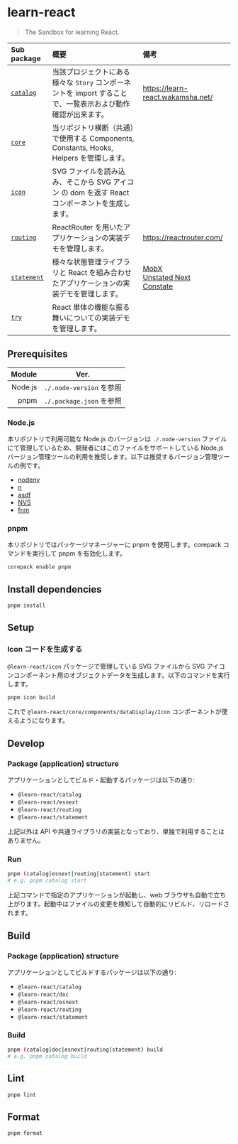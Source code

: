 # learn-react

> The Sandbox for learning React.

| Sub package                                  | 概要                                                                                                        | 備考                                                                                                                                              |
| :------------------------------------------- | :---------------------------------------------------------------------------------------------------------- | :------------------------------------------------------------------------------------------------------------------------------------------------ |
| [`catalog`](/tree/main/packages/catalog)     | 当該プロジェクトにある様々な `Story` コンポーネントを import することで、一覧表示および動作確認が出来ます。 | https://learn-react.wakamsha.net/                                                                                                                 |
| [`core`](/tree/main/packages/core)           | 当リポジトリ横断（共通）で使用する Components, Constants, Hooks, Helpers を管理します。                     |                                                                                                                                                   |
| [`icon`](/tree/main/packages/icon)           | SVG ファイルを読み込み、そこから SVG アイコン の dom を返す React コンポーネントを生成します。              |                                                                                                                                                   |
| [`routing`](/tree/main/packages/routing)     | ReactRouter を用いたアプリケーションの実装デモを管理します。                                                | https://reactrouter.com/                                                                                                                          |
| [`statement`](/tree/main/packages/statement) | 様々な状態管理ライブラリと React を組み合わせたアプリケーションの実装デモを管理します。                     | [MobX](https://mobx.js.org/)<br>[Unstated Next](https://github.com/jamiebuilds/unstated-next)<br>[Constate](https://github.com/diegohaz/constate) |
| [`try`](/tree/main/packages/try)             | React 単体の機能な振る舞いについての実装デモを管理します。                                                  |                                                                                                                                                   |

## Prerequisites

|  Module | Ver.                     |
| ------: | ------------------------ |
| Node.js | `./.node-version` を参照 |
|    pnpm | `./.package.json` を参照 |

### Node.js

本リポジトリで利用可能な Node.js のバージョンは `./.node-version` ファイルにて管理しているため、開発者にはこのファイルをサポートしている Node.js バージョン管理ツールの利用を推奨します。以下は推奨するバージョン管理ツールの例です。

- [nodenv](https://github.com/nodenv/nodenv)
- [n](https://github.com/tj/n)
- [asdf](https://github.com/asdf-vm/asdf)
- [NVS](https://github.com/jasongin/nvs)
- [fnm](https://github.com/Schniz/fnm)

### pnpm

本リポジトリではパッケージマネージャーに pnpm を使用します。corepack コマンドを実行して pnpm を有効化します。

```bash
corepack enable pnpm
```

## Install dependencies

```bash
pnpm install
```

## Setup

### Icon コードを生成する

`@learn-react/icon` パッケージで管理している SVG ファイルから SVG アイコンコンポーネント用のオブジェクトデータを生成します。以下のコマンドを実行します。

```bash
pnpm icon build
```

これで `@learn-react/core/components/dataDisplay/Icon` コンポーネントが使えるようになります。

## Develop

### Package (application) structure

アプリケーションとしてビルド・起動するパッケージは以下の通り:

- `@learn-react/catalog`
- `@learn-react/esnext`
- `@learn-react/routing`
- `@learn-react/statement`

上記以外は API や共通ライブラリの実装となっており、単独で利用することはありません。

### Run

```bash
pnpm (catalog|esnext|routing|statement) start
# e.g. pnpm catalog start
```

上記コマンドで指定のアプリケーションが起動し、web ブラウザも自動で立ち上がります。起動中はファイルの変更を検知して自動的にリビルド、リロードされます。

## Build

### Package (application) structure

アプリケーションとしてビルドするパッケージは以下の通り:

- `@learn-react/catalog`
- `@learn-react/doc`
- `@learn-react/esnext`
- `@learn-react/routing`
- `@learn-react/statement`

### Build

```bash
pnpm (catalog|doc|esnext|routing|statement) build
# e.g. pnpm catalog build
```

## Lint

```bash
pnpm lint
```

## Format

```bash
pnpm format
```
